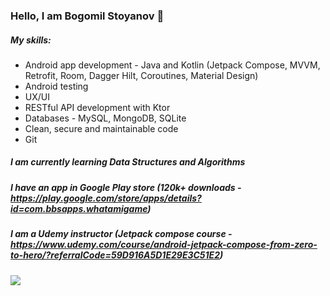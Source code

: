 ### Hello, I am Bogomil Stoyanov 👋

##### My skills:
*  Android app development - Java and Kotlin (Jetpack Compose, MVVM, Retrofit, Room, Dagger Hilt, Coroutines, Material Design)
*  Android testing
*  UX/UI
*  RESTful API development with Ktor
*  Databases - MySQL, MongoDB, SQLite
*  Clean, secure and maintainable code
*  Git

##### I am currently learning Data Structures and Algorithms

##### I have an app in Google Play store (120k+ downloads - https://play.google.com/store/apps/details?id=com.bbsapps.whatamigame)

##### I am a Udemy instructor (Jetpack compose course  - https://www.udemy.com/course/android-jetpack-compose-from-zero-to-hero/?referralCode=59D916A5D1E29E3C51E2)

![](https://komarev.com/ghpvc/?username=Bogomil-Stoyanov&style=flat-square)
